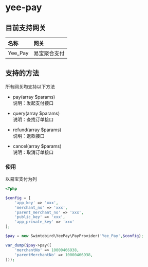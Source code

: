 # yee-pay

## 目前支持网关
| 名称 | 网关 |
| :--- | :---- |
| Yee_Pay | 易宝聚合支付 |

## 支持的方法
所有网关均支持以下方法
- pay(array $params)  
说明：发起支付接口  

- query(array $params)  
说明：查找订单接口  

- refund(array $params)  
说明：退款接口  

- cancel(array $params)  
说明：取消订单接口


### 使用
以易宝支付为列
```php
<?php

$config = [
    'app_key' => 'xxx',
    'merchant_no' => 'xxx',
    'parent_merchant_no' => 'xxx',
    'public_key' => 'xxx',
    'app_private_key' => 'xxx'
];

$pay = new Swimtobird\YeePay\PayProvider('Yee_Pay',$config);

var_dump($pay->pay([
    'merchantNo' => 10000466938,
    'parentMerchantNo' => 10000466938,
]));
```
